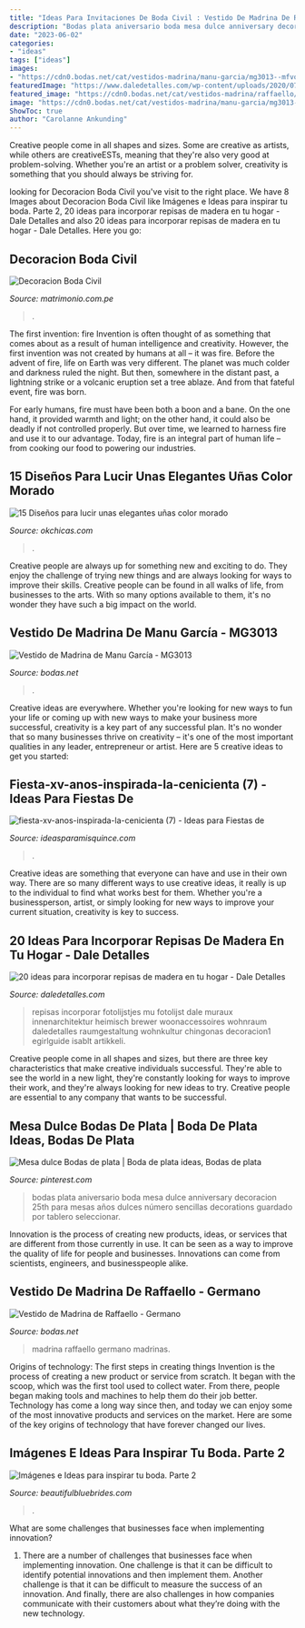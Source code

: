 ```yaml
---
title: "Ideas Para Invitaciones De Boda Civil : Vestido De Madrina De Raffaello"
description: "Bodas plata aniversario boda mesa dulce anniversary decoracion 25th para mesas años dulces número sencillas decorations guardado por tablero seleccionar"
date: "2023-06-02"
categories:
- "ideas"
tags: ["ideas"]
images:
- "https://cdn0.bodas.net/cat/vestidos-madrina/manu-garcia/mg3013--mfvo206093.jpg"
featuredImage: "https://www.daledetalles.com/wp-content/uploads/2020/07/repisas.jpg"
featured_image: "https://cdn0.bodas.net/cat/vestidos-madrina/raffaello/germano--mfvo57118.jpg"
image: "https://cdn0.bodas.net/cat/vestidos-madrina/manu-garcia/mg3013--mfvo206093.jpg"
ShowToc: true
author: "Carolanne Ankunding"
---
```



Creative people come in all shapes and sizes. Some are creative as artists, while others are creativeESTs, meaning that they're also very good at problem-solving. Whether you're an artist or a problem solver, creativity is something that you should always be striving for.

	

		
looking for Decoracion Boda Civil you've visit to the right place. We have 8 Images about Decoracion Boda Civil like Imágenes e Ideas para inspirar tu boda. Parte 2, 20 ideas para incorporar repisas de madera en tu hogar - Dale Detalles and also 20 ideas para incorporar repisas de madera en tu hogar - Dale Detalles. Here you go:
		
    
## Decoracion Boda Civil

<img loading=lazy src="https://cdn0.matrimonio.com.pe/usr/1/4/3/0/cfb_235628.jpg" onerror="this.onerror=null;this.src='https://tse2.mm.bing.net/th?id=OIP.HCwdyae-wIf7jhx_tgtVVAHaFF&amp;pid=15.1';" alt="Decoracion Boda Civil">

_Source: matrimonio.com.pe_

>. 

	

The first invention: fire
Invention is often thought of as something that comes about as a result of human intelligence and creativity. However, the first invention was not created by humans at all – it was fire.
Before the advent of fire, life on Earth was very different. The planet was much colder and darkness ruled the night. But then, somewhere in the distant past, a lightning strike or a volcanic eruption set a tree ablaze. And from that fateful event, fire was born.

For early humans, fire must have been both a boon and a bane. On the one hand, it provided warmth and light; on the other hand, it could also be deadly if not controlled properly. But over time, we learned to harness fire and use it to our advantage. Today, fire is an integral part of human life – from cooking our food to powering our industries.

    
## 15 Diseños Para Lucir Unas Elegantes Uñas Color Morado

<img loading=lazy src="http://www.okchicas.com/wp-content/uploads/2015/10/diseños-de-uñas-purpura-28-505x700.jpg" onerror="this.onerror=null;this.src='https://tse2.mm.bing.net/th?id=OIP.rfAo8XtwBIm0t6e2ZCYlCQHaKR&amp;pid=15.1';" alt="15 Diseños para lucir unas elegantes uñas color morado">

_Source: okchicas.com_

>. 

	

Creative people are always up for something new and exciting to do. They enjoy the challenge of trying new things and are always looking for ways to improve their skills. Creative people can be found in all walks of life, from businesses to the arts. With so many options available to them, it's no wonder they have such a big impact on the world.

    
## Vestido De Madrina De Manu García - MG3013

<img loading=lazy src="https://cdn0.bodas.net/cat/vestidos-madrina/manu-garcia/mg3013--mfvo206093.jpg" onerror="this.onerror=null;this.src='https://tse4.mm.bing.net/th?id=OIP.TS-KCVGL3n3LqDHslfUPdgHaJ5&amp;pid=15.1';" alt="Vestido de Madrina de Manu García - MG3013">

_Source: bodas.net_

>. 

	

Creative ideas are everywhere. Whether you're looking for new ways to fun your life or coming up with new ways to make your business more successful, creativity is a key part of any successful plan. It's no wonder that so many businesses thrive on creativity – it's one of the most important qualities in any leader, entrepreneur or artist. Here are 5 creative ideas to get you started: 

    
## Fiesta-xv-anos-inspirada-la-cenicienta (7) - Ideas Para Fiestas De

<img loading=lazy src="https://ideasparamisquince.com/wp-content/uploads/2017/03/fiesta-xv-anos-inspirada-la-cenicienta-7.jpg" onerror="this.onerror=null;this.src='https://tse2.mm.bing.net/th?id=OIP.o56q2UmiqFlNuQUh-OS_CQHaJ4&amp;pid=15.1';" alt="fiesta-xv-anos-inspirada-la-cenicienta (7) - Ideas para Fiestas de">

_Source: ideasparamisquince.com_

>. 

	

Creative ideas are something that everyone can have and use in their own way. There are so many different ways to use creative ideas, it really is up to the individual to find what works best for them. Whether you're a businessperson, artist, or simply looking for new ways to improve your current situation, creativity is key to success.

    
## 20 Ideas Para Incorporar Repisas De Madera En Tu Hogar - Dale Detalles

<img loading=lazy src="https://www.daledetalles.com/wp-content/uploads/2020/07/repisas.jpg" onerror="this.onerror=null;this.src='https://tse1.mm.bing.net/th?id=OIP.YP7KpeMWLcWFW2P0QSDyZQHaLH&amp;pid=15.1';" alt="20 ideas para incorporar repisas de madera en tu hogar - Dale Detalles">

_Source: daledetalles.com_

>repisas incorporar fotolijstjes mu fotolijst dale muraux innenarchitektur heimisch brewer woonaccessoires wohnraum daledetalles raumgestaltung wohnkultur chingonas decoracion1 egirlguide isablt artikkeli. 

	

Creative people come in all shapes and sizes, but there are three key characteristics that make creative individuals successful. They're able to see the world in a new light, they're constantly looking for ways to improve their work, and they're always looking for new ideas to try. Creative people are essential to any company that wants to be successful.

    
## Mesa Dulce Bodas De Plata | Boda De Plata Ideas, Bodas De Plata

<img loading=lazy src="https://i.pinimg.com/736x/2e/c6/f2/2ec6f2890f37388ead7386654ea72201.jpg" onerror="this.onerror=null;this.src='https://tse1.mm.bing.net/th?id=OIP.0_WyCOWYsrlYWNpGcjDzhAHaJ3&amp;pid=15.1';" alt="Mesa dulce Bodas de plata | Boda de plata ideas, Bodas de plata">

_Source: pinterest.com_

>bodas plata aniversario boda mesa dulce anniversary decoracion 25th para mesas años dulces número sencillas decorations guardado por tablero seleccionar. 

	

Innovation is the process of creating new products, ideas, or services that are different from those currently in use. It can be seen as a way to improve the quality of life for people and businesses. Innovations can come from scientists, engineers, and businesspeople alike.

    
## Vestido De Madrina De Raffaello - Germano

<img loading=lazy src="https://cdn0.bodas.net/cat/vestidos-madrina/raffaello/germano--mfvo57118.jpg" onerror="this.onerror=null;this.src='https://tse3.mm.bing.net/th?id=OIP.J6LfCnK6TRRIzXy7JtJblQHaLH&amp;pid=15.1';" alt="Vestido de Madrina de Raffaello - Germano">

_Source: bodas.net_

>madrina raffaello germano madrinas. 

	

Origins of technology: The first steps in creating things
Invention is the process of creating a new product or service from scratch. It began with the scoop, which was the first tool used to collect water. From there, people began making tools and machines to help them do their job better. Technology has come a long way since then, and today we can enjoy some of the most innovative products and services on the market. Here are some of the key origins of technology that have forever changed our lives.

    
## Imágenes E Ideas Para Inspirar Tu Boda. Parte 2

<img loading=lazy src="http://www.beautifulbluebrides.com/wp-content/uploads/2012/11/ideas-bodas-2013.jpg" onerror="this.onerror=null;this.src='https://tse4.mm.bing.net/th?id=OIP.-7Nv_rkH9fPO2U91CU4cuQHaKg&amp;pid=15.1';" alt="Imágenes e Ideas para inspirar tu boda. Parte 2">

_Source: beautifulbluebrides.com_

>. 

	

What are some challenges that businesses face when implementing innovation?
1. There are a number of challenges that businesses face when implementing innovation. One challenge is that it can be difficult to identify potential innovations and then implement them. Another challenge is that it can be difficult to measure the success of an innovation. And finally, there are also challenges in how companies communicate with their customers about what they’re doing with the new technology.

